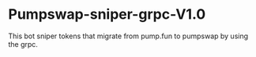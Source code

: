 # Pumpswap-sniper-grpc-V1.0
This bot sniper tokens that migrate from pump.fun to pumpswap by using the grpc.
